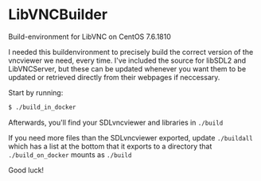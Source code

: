 # LibVNCBuilder
Build-environment for LibVNC on CentOS 7.6.1810

I needed this buildenvironment to precisely build the correct version of the vncviewer we need, every time.
I've included the source for libSDL2 and LibVNCServer, but these can be updated whenever you want them to be updated or retrieved directly from their webpages if neccessary.


Start by running:

```bash
$ ./build_in_docker
```
Afterwards, you'll find your SDLvncviewer and libraries in ```./build```

If you need more files than the SDLvncviewer exported, update  ```./buildall``` which has a list at the bottom that it exports to a directory that  ```./build_on_docker``` mounts as ```./build```

Good luck!
